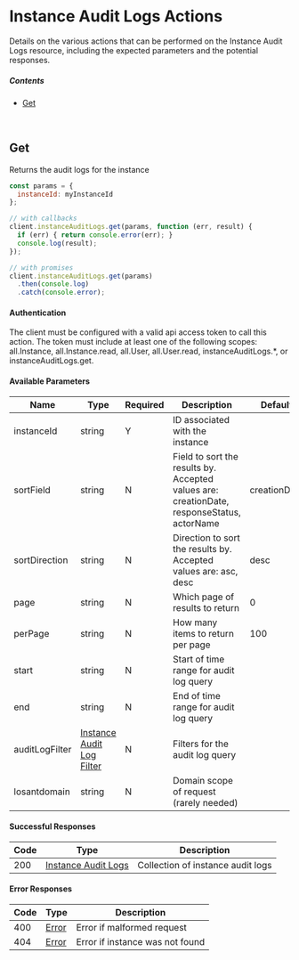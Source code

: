 # Instance Audit Logs Actions

Details on the various actions that can be performed on the
Instance Audit Logs resource, including the expected
parameters and the potential responses.

##### Contents

*   [Get](#get)

<br/>

## Get

Returns the audit logs for the instance

```javascript
const params = {
  instanceId: myInstanceId
};

// with callbacks
client.instanceAuditLogs.get(params, function (err, result) {
  if (err) { return console.error(err); }
  console.log(result);
});

// with promises
client.instanceAuditLogs.get(params)
  .then(console.log)
  .catch(console.error);
```

#### Authentication
The client must be configured with a valid api access token to call this
action. The token must include at least one of the following scopes:
all.Instance, all.Instance.read, all.User, all.User.read, instanceAuditLogs.*, or instanceAuditLogs.get.

#### Available Parameters

| Name | Type | Required | Description | Default | Example |
| ---- | ---- | -------- | ----------- | ------- | ------- |
| instanceId | string | Y | ID associated with the instance |  | 575ec7417ae143cd83dc4a96 |
| sortField | string | N | Field to sort the results by. Accepted values are: creationDate, responseStatus, actorName | creationDate | creationDate |
| sortDirection | string | N | Direction to sort the results by. Accepted values are: asc, desc | desc | asc |
| page | string | N | Which page of results to return | 0 | 0 |
| perPage | string | N | How many items to return per page | 100 | 10 |
| start | string | N | Start of time range for audit log query |  | 1465790400000 |
| end | string | N | End of time range for audit log query |  | 1465790400000 |
| auditLogFilter | [Instance Audit Log Filter](../lib/schemas/instanceAuditLogFilter.json) | N | Filters for the audit log query |  | [Instance Audit Log Filter Example](_schemas.md#instance-audit-log-filter-example) |
| losantdomain | string | N | Domain scope of request (rarely needed) |  | example.com |

#### Successful Responses

| Code | Type | Description |
| ---- | ---- | ----------- |
| 200 | [Instance Audit Logs](../lib/schemas/instanceAuditLogs.json) | Collection of instance audit logs |

#### Error Responses

| Code | Type | Description |
| ---- | ---- | ----------- |
| 400 | [Error](../lib/schemas/error.json) | Error if malformed request |
| 404 | [Error](../lib/schemas/error.json) | Error if instance was not found |
